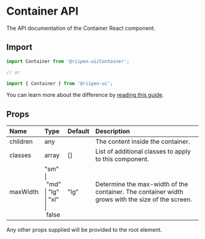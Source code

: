 <!--- This documentation is automatically generated, do not try to edit it. -->

# Container API

<p class="description">The API documentation of the Container React component.</p>

## Import

```js
import Container from '@riipen-ui/Container';

// or

import { Container } from '@riipen-ui';
```

You can learn more about the difference by [reading this guide](/guides/minimizing-bundle-size/).

## Props

| Name | Type | Default | Description |
|:-----|:-----|:--------|:------------|
| <span class="prop-name">children</span> | <span class="prop-type">any</span> |  | The content inside the container. |
| <span class="prop-name">classes</span> | <span class="prop-type">array</span> | <span class="prop-default">[]</span> | List of additional classes to apply to this component. |
| <span class="prop-name">maxWidth</span> | <span class="prop-type">"sm"<br>&#124;&nbsp;"md"<br>&#124;&nbsp;"lg"<br>&#124;&nbsp;"xl"<br>&#124;&nbsp;false</span> | <span class="prop-default">"lg"</span> | Determine the max-width of the container. The container width grows with the size of the screen. |


Any other props supplied will be provided to the root element.